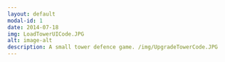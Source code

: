 ```yaml
---
layout: default
modal-id: 1
date: 2014-07-18
img: LoadTowerUICode.JPG
alt: image-alt
description: A small tower defence game. /img/UpgradeTowerCode.JPG
---
```


